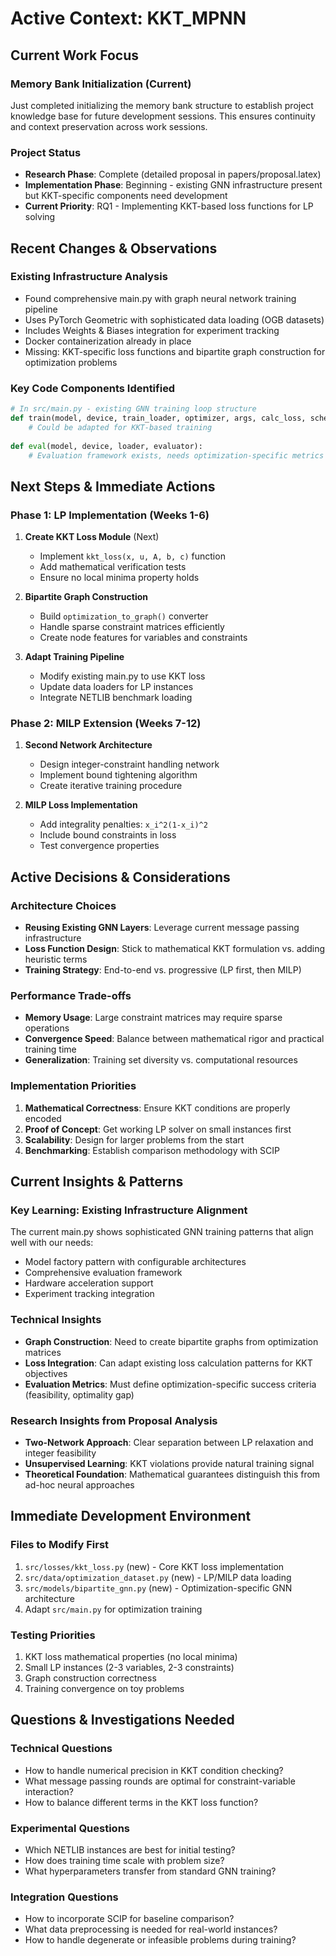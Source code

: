 # Active Context: KKT_MPNN

## Current Work Focus

### Memory Bank Initialization (Current)
Just completed initializing the memory bank structure to establish project knowledge base for future development sessions. This ensures continuity and context preservation across work sessions.

### Project Status
- **Research Phase**: Complete (detailed proposal in papers/proposal.latex)
- **Implementation Phase**: Beginning - existing GNN infrastructure present but KKT-specific components need development
- **Current Priority**: RQ1 - Implementing KKT-based loss functions for LP solving

## Recent Changes & Observations

### Existing Infrastructure Analysis
- Found comprehensive main.py with graph neural network training pipeline
- Uses PyTorch Geometric with sophisticated data loading (OGB datasets)
- Includes Weights & Biases integration for experiment tracking
- Docker containerization already in place
- Missing: KKT-specific loss functions and bipartite graph construction for optimization problems

### Key Code Components Identified
```python
# In src/main.py - existing GNN training loop structure
def train(model, device, train_loader, optimizer, args, calc_loss, scheduler):
    # Could be adapted for KKT-based training
    
def eval(model, device, loader, evaluator):
    # Evaluation framework exists, needs optimization-specific metrics
```

## Next Steps & Immediate Actions

### Phase 1: LP Implementation (Weeks 1-6)
1. **Create KKT Loss Module** (Next)
   - Implement `kkt_loss(x, u, A, b, c)` function
   - Add mathematical verification tests
   - Ensure no local minima property holds

2. **Bipartite Graph Construction**
   - Build `optimization_to_graph()` converter
   - Handle sparse constraint matrices efficiently
   - Create node features for variables and constraints

3. **Adapt Training Pipeline**
   - Modify existing main.py to use KKT loss
   - Update data loaders for LP instances
   - Integrate NETLIB benchmark loading

### Phase 2: MILP Extension (Weeks 7-12)
1. **Second Network Architecture**
   - Design integer-constraint handling network
   - Implement bound tightening algorithm
   - Create iterative training procedure

2. **MILP Loss Implementation**
   - Add integrality penalties: `x_i^2(1-x_i)^2`
   - Include bound constraints in loss
   - Test convergence properties

## Active Decisions & Considerations

### Architecture Choices
- **Reusing Existing GNN Layers**: Leverage current message passing infrastructure
- **Loss Function Design**: Stick to mathematical KKT formulation vs. adding heuristic terms
- **Training Strategy**: End-to-end vs. progressive (LP first, then MILP)

### Performance Trade-offs
- **Memory Usage**: Large constraint matrices may require sparse operations
- **Convergence Speed**: Balance between mathematical rigor and practical training time
- **Generalization**: Training set diversity vs. computational resources

### Implementation Priorities
1. **Mathematical Correctness**: Ensure KKT conditions are properly encoded
2. **Proof of Concept**: Get working LP solver on small instances first
3. **Scalability**: Design for larger problems from the start
4. **Benchmarking**: Establish comparison methodology with SCIP

## Current Insights & Patterns

### Key Learning: Existing Infrastructure Alignment
The current main.py shows sophisticated GNN training patterns that align well with our needs:
- Model factory pattern with configurable architectures
- Comprehensive evaluation framework
- Hardware acceleration support
- Experiment tracking integration

### Technical Insights
- **Graph Construction**: Need to create bipartite graphs from optimization matrices
- **Loss Integration**: Can adapt existing loss calculation patterns for KKT objectives
- **Evaluation Metrics**: Must define optimization-specific success criteria (feasibility, optimality gap)

### Research Insights from Proposal Analysis
- **Two-Network Approach**: Clear separation between LP relaxation and integer feasibility
- **Unsupervised Learning**: KKT violations provide natural training signal
- **Theoretical Foundation**: Mathematical guarantees distinguish this from ad-hoc neural approaches

## Immediate Development Environment

### Files to Modify First
1. `src/losses/kkt_loss.py` (new) - Core KKT loss implementation
2. `src/data/optimization_dataset.py` (new) - LP/MILP data loading
3. `src/models/bipartite_gnn.py` (new) - Optimization-specific GNN architecture
4. Adapt `src/main.py` for optimization training

### Testing Priorities
1. KKT loss mathematical properties (no local minima)
2. Small LP instances (2-3 variables, 2-3 constraints)
3. Graph construction correctness
4. Training convergence on toy problems

## Questions & Investigations Needed

### Technical Questions
- How to handle numerical precision in KKT condition checking?
- What message passing rounds are optimal for constraint-variable interaction?
- How to balance different terms in the KKT loss function?

### Experimental Questions
- Which NETLIB instances are best for initial testing?
- How does training time scale with problem size?
- What hyperparameters transfer from standard GNN training?

### Integration Questions
- How to incorporate SCIP for baseline comparison?
- What data preprocessing is needed for real-world instances?
- How to handle degenerate or infeasible problems during training?
